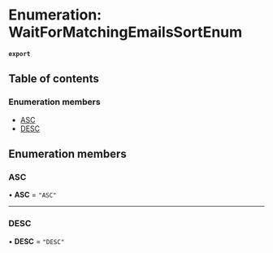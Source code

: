 # Enumeration: WaitForMatchingEmailsSortEnum

**`export`**

## Table of contents

### Enumeration members

- [ASC](WaitForMatchingEmailsSortEnum.md#asc)
- [DESC](WaitForMatchingEmailsSortEnum.md#desc)

## Enumeration members

### ASC

• **ASC** = `"ASC"`

___

### DESC

• **DESC** = `"DESC"`
